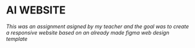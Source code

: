 # AI WEBSITE

*This was an assignment asigned by my teacher and the goal was to create a responsive website based on an already made figma web design template*

